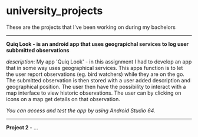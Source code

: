 # university_projects
These are the projects that I've been working on during my bachelors

----
**Quiq Look - is an android app that uses geograpichal services to log user subbmitted observations**

*description*: My app 'Quiq Look' - in this assignment I had to develop an app that in some way uses geographical services. This apps function is to let the user report   observations (eg. bird watchers) while they are on the go. The submitted observation is then stored with a user added description and geographical position. The user     then have the possibility to interact with a map interface to view historic observations. The user can by clicking on icons on a map get details on that observation.
  
*You can access and test the app by using Android Studio 64.*
  
----

**Project 2 -** ...

